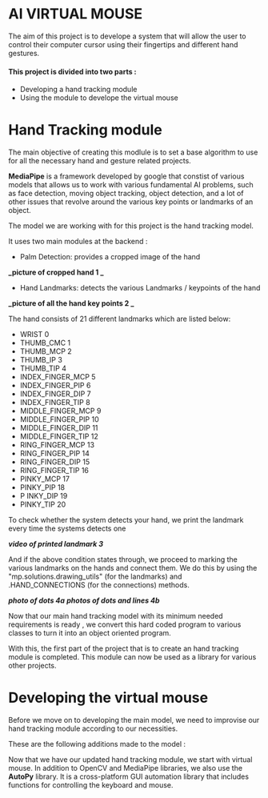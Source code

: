 
# **AI VIRTUAL MOUSE**
The aim of this project is to develope a system that will allow the user to control their computer cursor using their fingertips and  different hand gestures.

#### This project is divided into two parts :
- Developing a hand tracking module
- Using the module to develope the virtual mouse 

# Hand Tracking module 
The main objective of creating this modlule is to set a base algorithm to use for all the necessary hand and gesture related projects.

**MediaPipe** is a framework developed by google that constist of various models that allows us to work with various fundamental AI problems, such as face detection, moving object tracking, object detection, and a lot of other issues that revolve around the various key points or landmarks of an object.

The model we are working with for this project is the hand tracking model. 

It uses two main modules at the backend :
- Palm Detection: provides a cropped image of the hand

**_picture of cropped hand 1 _**

- Hand Landmarks: detects the various Landmarks / keypoints of the hand

**_picture of all the hand key points 2 _**

The hand consists of 21 different landmarks which are listed below:

- WRIST 0                              
- THUMB_CMC 1
- THUMB_MCP 2                           
- THUMB_IP 3
- THUMB_TIP 4                           
- INDEX_FINGER_MCP 5
- INDEX_FINGER_PIP 6                    
- INDEX_FINGER_DIP 7
- INDEX_FINGER_TIP 8                    
- MIDDLE_FINGER_MCP 9
- MIDDLE_FINGER_PIP 10                  
- MIDDLE_FINGER_DIP 11
- MIDDLE_FINGER_TIP 12                  
- RING_FINGER_MCP 13
- RING_FINGER_PIP 14                    
- RING_FINGER_DIP 15
- RING_FINGER_TIP 16                    
- PINKY_MCP 17
- PINKY_PIP 18                         
- P INKY_DIP 19
- PINKY_TIP 20


To check whether the system detects your hand, we print the landmark every time the systems detects one

**_video of printed landmark 3_**

And if the above condition states through, we proceed to marking the various landmarks on the hands and connect them. 
We do this by using the "mp.solutions.drawing_utils" (for the landmarks) and .HAND_CONNECTIONS (for the connections) methods.

**_photo of dots 4a_**
**_photos of dots and lines 4b_**

Now that our main hand tracking model with its minimum needed requirements is ready , we convert this hard coded program to various classes to turn it into an object oriented program. 

With this, the first part of the project that is to create an hand tracking module is completed. This module can now be used as a library for various other projects.


# Developing the virtual mouse

Before we move on to developing the main model, we need to improvise our hand tracking module according to our necessities.

These are the following additions made to the model :

Now that we have our updated hand tracking module, we start with virtual mouse. In addition to OpenCV and MediaPipe libraries, we also use the **AutoPy** library. It is a cross-platform GUI automation library that includes functions for controlling the keyboard and mouse.
